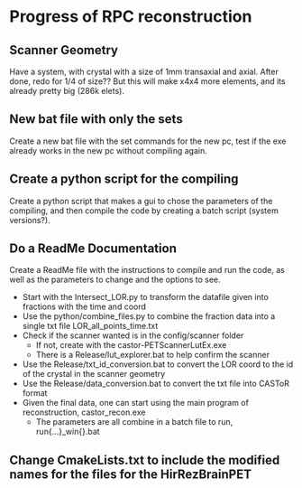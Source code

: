# Progress of RPC reconstruction

## Scanner Geometry

Have a system, with crystal with a size of 1mm transaxial and axial.
After done, redo for 1/4 of size?? But this will make x4x4 more elements, and its already pretty big (286k elets).

## New bat file with only the sets

Create a new bat file with the set commands for the new pc, test if the exe already works in the new pc without compiling again.

## Create a python script for the compiling

Create a python script that makes a gui to chose the parameters of the compiling, and then compile the code by creating a batch script (system versions?).

## Do a ReadMe Documentation

Create a ReadMe file with the instructions to compile and run the code, as well as the parameters to change and the options to see.

- Start with the Intersect_LOR.py to transform the datafile given into fractions with the time and coord
- Use the python/combine_files.py to combine the fraction data into a single txt file LOR_all_points_time.txt
- Check if the scanner wanted is in the config/scanner folder
  - If not, create with the castor-PETScannerLutEx.exe
  - There is a Release/lut_explorer.bat to help confirm the scanner
- Use the Release/txt_id_conversion.bat to convert the LOR coord to the id of the crystal in the scanner geometry
- Use the Release/data_conversion.bat to convert the txt file into CASToR format
- Given the final data, one can start using the main program of reconstruction, castor_recon.exe
  - The parameters are all combine in a batch file to run, run{...}_win{}.bat

## Change CmakeLists.txt to include the modified names for the files for the HirRezBrainPET
